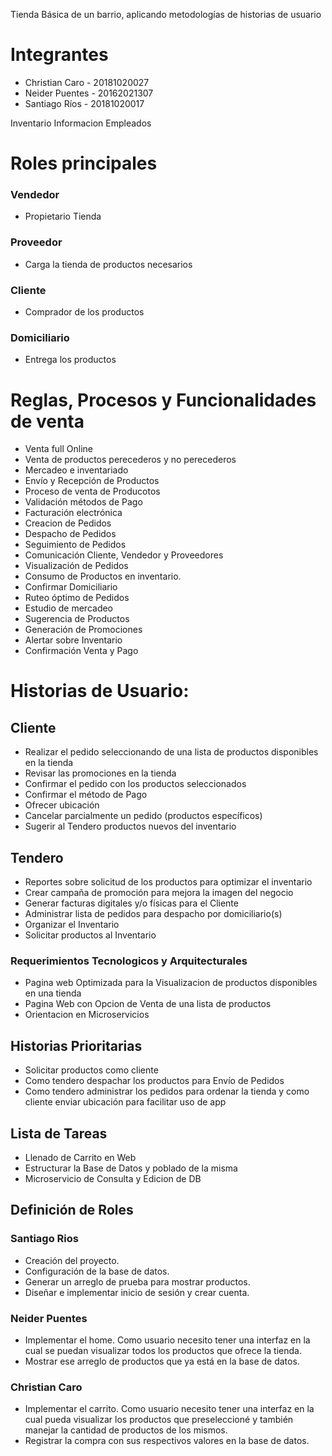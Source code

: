 

Tienda Básica de un barrio, aplicando metodologías de historias de usuario

# Integrantes
* Christian Caro - 20181020027
* Neider Puentes - 20162021307
* Santiago Ríos - 20181020017

Inventario
Informacion Empleados
# Roles principales
### Vendedor
- Propietario Tienda

### Proveedor
- Carga la tienda de productos necesarios

### Cliente
- Comprador de los productos

### Domiciliario
- Entrega los productos

# Reglas, Procesos y Funcionalidades de venta

* Venta full Online
* Venta de productos perecederos y no perecederos
* Mercadeo e inventariado
* Envío y Recepción de Productos
* Proceso de venta de Producotos
* Validación métodos de Pago
* Facturación electrónica
* Creacion de Pedidos
* Despacho de Pedidos
* Seguimiento de Pedidos
* Comunicación Cliente, Vendedor y Proveedores
* Visualización de Pedidos
* Consumo de Productos en inventario.
* Confirmar Domiciliario
* Ruteo óptimo de Pedidos
* Estudio de mercadeo
* Sugerencia de Productos
* Generación de Promociones
* Alertar sobre Inventario
* Confirmación Venta y Pago

# Historias de Usuario:

## Cliente
* Realizar el pedido seleccionando de una lista de productos disponibles en la tienda
* Revisar las promociones en la tienda
* Confirmar el pedido con los productos seleccionados
* Confirmar el método de Pago
* Ofrecer ubicación
* Cancelar parcialmente un pedido (productos específicos)
* Sugerir al Tendero productos nuevos del inventario

## Tendero
* Reportes sobre solicitud de los productos para optimizar el inventario
* Crear campaña de promoción para mejora la imagen del negocio
* Generar facturas digitales y/o físicas para el Cliente
* Administrar lista de pedidos para despacho por domiciliario(s)
* Organizar el Inventario
* Solicitar productos al Inventario


### Requerimientos Tecnologicos y Arquitecturales
* Pagina web Optimizada para la Visualizacion de productos disponibles en una tienda
* Pagina Web con Opcion de Venta de una lista de productos
* Orientacion en Microservicios


## Historias Prioritarias
* Solicitar productos como cliente
* Como tendero despachar los productos para Envío de Pedidos
* Como tendero administrar los pedidos para ordenar la tienda y como cliente enviar ubicación para facilitar uso de app


## Lista de Tareas

* Llenado de Carrito en Web
* Estructurar la Base de Datos y poblado de la misma
* Microservicio de Consulta y Edicion de DB


## Definición de Roles
### Santiago Rios
 - Creación del proyecto.
 - Configuración de la base de datos.
 - Generar un arreglo de prueba para mostrar productos.
 - Diseñar e implementar inicio de sesión y crear cuenta.
### Neider Puentes
 - Implementar el home. Como usuario necesito tener una interfaz en la cual se puedan visualizar todos los productos que ofrece la tienda.
 - Mostrar ese arreglo de productos que ya está en la base de datos.
### Christian  Caro
 - Implementar el carrito. Como usuario necesito tener una interfaz en la cual pueda visualizar los productos que preseleccioné y también manejar la cantidad de productos de los mismos.
 - Registrar la compra con sus respectivos valores en la base de datos.